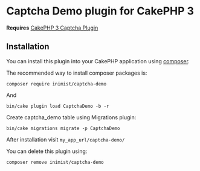 # Captcha Demo plugin for CakePHP 3

**Requires**  [CakePHP 3 Captcha Plugin](https://github.com/inimist/cakephp3-captcha)

## Installation

You can install this plugin into your CakePHP application using [composer](https://getcomposer.org).

The recommended way to install composer packages is:

```
composer require inimist/captcha-demo
```

And

```
bin/cake plugin load CaptchaDemo -b -r
```

Create captcha_demo table using Migrations plugin:

```
bin/cake migrations migrate -p CaptchaDemo
```

After installation visit `my_app_url/captcha-demo/`

You can delete this plugin using:

```
composer remove inimist/captcha-demo
```

